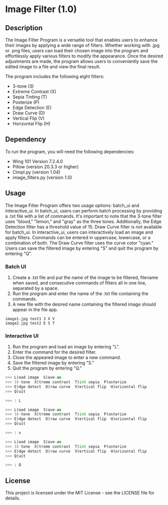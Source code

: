 # Image Filter (1.0)

## Description
The Image Filter Program is a versatile tool that enables users to enhance their images by applying a wide range of filters. Whether working with .jpg or .png files, users can load their chosen image into the program and effortlessly apply various filters to modify the appearance. Once the desired adjustments are made, the program allows users to conveniently save the edited image to a file and view the final result.

The program includes the following eight filters:
* 3-tone (3)
* Extreme Contrast (X)
* Sepia Tinting (T)
* Posterize (P\)
* Edge Detection (E)
* Draw Curve (D)
* Vertical Flip (V)
* Horizontal Flip (H)
 
## Dependency
To run the program, you will need the following dependencies:
* Wing 101 Version 7.2.4.0
* Pillow (version 20.3.3 or higher)
* Cimpl.py (version 1.04)
* image_filters.py (version 1.0)

## Usage
The Image Filter Program offers two usage options: batch_ui and interactive_ui. In batch_ui, users can perform batch processing by providing a .txt file with a list of commands. It's important to note that the 3-tone filter uses "blood," "lemon," and "gray" as the three tones. Additionally, the Edge Detection filter has a threshold value of 15. Draw Curve filter is not available for batch_ui. In interactive_ui, users can interactively load an image and apply filters. Commands can be entered in uppercase, lowercase, or a combination of both. The Draw Curve filter uses the curve color "cyan." Users can save the filtered image by entering "S" and quit the program by entering "Q".

### Batch UI
1. Create a .txt file and put the name of the image to be filtered, filename when saved, and consecutive commands of filters all in one line, separated by a space.
2. Run the program and enter the name of the .txt file containing the commands.
3. A new file with the desired name containing the filtered image should appear in the file app.
```
image1.jpg test1 3 X V
image2.jpg test2 E S T
```

### Interactive UI
1. Run the program and load an image by entering "L".
2. Enter the command for the desired filter.
3. Close the appeared image to enter a new command.
4. Save the filtered image by entering "S."
5. Quit the program by entering "Q."
```python
>>> L)oad image  S)ave-as 
>>> 3)-tone  X)treme contrast  T)int sepia  P)osterize 
>>> E)dge detect  D)raw curve  V)ertical flip  H)orizontal flip 
>>> Q)uit

>>> : L

>>> L)oad image  S)ave-as 
>>> 3)-tone  X)treme contrast  T)int sepia  P)osterize 
>>> E)dge detect  D)raw curve  V)ertical flip  H)orizontal flip 
>>> Q)uit

>>> : v

>>> L)oad image  S)ave-as 
>>> 3)-tone  X)treme contrast  T)int sepia  P)osterize 
>>> E)dge detect  D)raw curve  V)ertical flip  H)orizontal flip 
>>> Q)uit

>>> : Q
```

## License
This project is licensed under the MIT License - see the LICENSE file for details.
